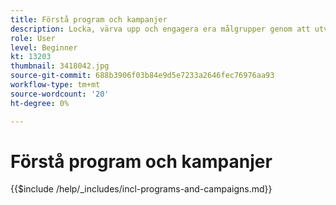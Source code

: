 ```yaml
---
title: Förstå program och kampanjer
description: Locka, värva upp och engagera era målgrupper genom att utveckla en strategi för innehållsmarknadsföring.
role: User
level: Beginner
kt: 13203
thumbnail: 3418042.jpg
source-git-commit: 688b3906f03b84e9d5e7233a2646fec76976aa93
workflow-type: tm+mt
source-wordcount: '20'
ht-degree: 0%

---
```



# Förstå program och kampanjer

{{$include /help/_includes/incl-programs-and-campaigns.md}}